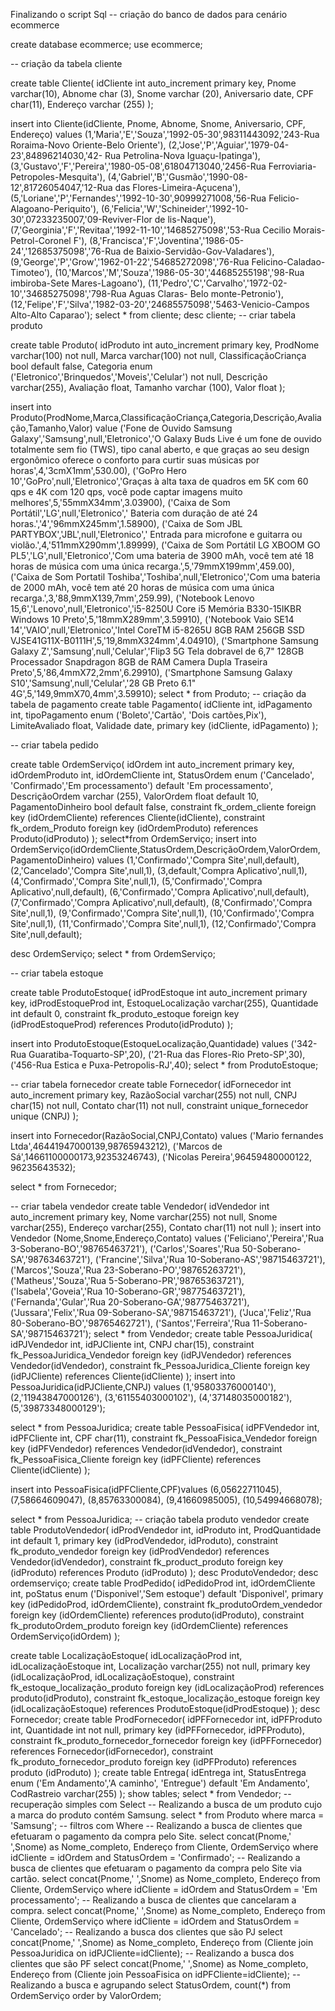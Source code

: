 Finalizando o script Sql
-- criação do banco de dados para cenário ecommerce

create database ecommerce;
use ecommerce;

-- criação da tabela cliente

create table Cliente(
idCliente int auto_increment primary key,
Pnome varchar(10),
Abnome char (3),
Snome varchar (20),
Aniversario date,
CPF char(11),
Endereço varchar (255)
);

insert into Cliente(idCliente, Pnome, Abnome, Snome, Aniversario, CPF, Endereço) 
values 
(1,'Maria','E','Souza','1992-05-30',98311443092,'243-Rua Roraima-Novo Oriente-Belo Oriente'),
(2,'Jose','P','Aguiar','1979-04-23',84896214030,'42- Rua Petrolina-Nova Iguaçu-Ipatinga'),
(3,'Gustavo','F','Pereira','1980-05-08',61804713040,'2456-Rua Ferroviaria-Petropoles-Mesquita'),
(4,'Gabriel','B','Gusmão','1990-08-12',81726054047,'12-Rua das Flores-Limeira-Açucena'),
(5,'Loriane','P','Fernandes','1992-10-30',90999271008,'56-Rua Felicio-Alagoano-Periquito'),
(6,'Felicia','W','Schineider','1992-10-30',07233235007,'09-Reviver-Flor de lis-Naque'),
(7,'Georginia','F','Revitaa','1992-11-10','14685275098','53-Rua Cecilio Morais-Petrol-Coronel F'),
(8,'Francisca','F','Joventina','1986-05-24','12685375098','76-Rua de Baixio-Servidão-Gov-Valadares'),
(9,'George','P','Grow','1962-01-22','54685272098','76-Rua Felicino-Caladao-Timoteo'),
(10,'Marcos','M','Souza','1986-05-30','44685255198','98-Rua imbiroba-Sete Mares-Lagoano'),
(11,'Pedro','C','Carvalho','1972-02-10','34685275098','798-Rua Aguas Claras- Belo monte-Petronio'),
(12,'Felipe','F','Silva','1982-03-20','24685575098','5463-Venicio-Campos Alto-Alto Caparao');
select * from cliente;
desc cliente;
-- criar tabela produto

create table Produto(
idProduto int auto_increment primary key,
ProdNome varchar(100) not null,
Marca varchar(100) not null,
ClassificaçãoCriança bool default false,
Categoria enum ('Eletronico','Brinquedos','Moveis','Celular') not null,
Descrição varchar(255),
Avaliação float,
Tamanho varchar (100),
Valor float
);

insert into Produto(ProdNome,Marca,ClassificaçãoCriança,Categoria,Descrição,Avaliação,Tamanho,Valor)
value
('Fone de Ouvido Samsung Galaxy','Samsung',null,'Eletronico','O Galaxy Buds Live é um fone de ouvido totalmente sem fio (TWS), tipo canal aberto, e que graças ao seu design ergonômico oferece o conforto para curtir suas músicas por horas',4,'3cmX1mm',530.00),
('GoPro Hero 10','GoPro',null,'Eletronico','Graças à alta taxa de quadros em 5K com 60 qps e 4K com 120 qps, você pode captar imagens muito melhores',5,'55mmX34mm',3.03900),
('Caixa de Som Portátil','LG',null,'Eletronico',' Bateria com duração de até 24 horas.','4','96mmX245mm',1.58900),
('Caixa de Som JBL PARTYBOX','JBL',null,'Eletronico',' Entrada para microfone e guitarra ou violão.',4,'511mmX290mm',1.89999),
('Caixa de Som Portátil LG XBOOM GO PL5','LG',null,'Eletronico','Com uma bateria de 3900 mAh, você tem até 18 horas de música com uma única recarga.',5,'79mmX199mm',459.00),
('Caixa de Som Portatil Toshiba','Toshiba',null,'Eletronico','Com uma bateria de 2000 mAh, você tem até 20 horas de música com uma única recarga.',3,'88,9mmX139,7mm',259.99),
('Notebook Lenovo 15,6','Lenovo',null,'Eletronico','i5-8250U Core i5 Memória B330-15IKBR Windows 10 Preto',5,'18mmX289mm',3.59910),
('Notebook Vaio SE14 14','VAIO',null,'Eletronico','Intel CoreTM i5-8265U 8GB RAM 256GB SSD VJSE41G11X-B0111H',5,'19,8mmX324mm',4.04910),
('Smartphone Samsung Galaxy Z','Samsung',null,'Celular','Flip3 5G Tela dobravel de 6,7" 128GB Processador Snapdragon 8GB de RAM Camera Dupla Traseira Preto',5,'86,4mmX72,2mm',6.29910),
('Smartphone Samsung Galaxy S10','Samsung',null,'Celular','28 GB Preto 6.1" 4G',5,'149,9mmX70,4mm',3.59910);
select * from Produto;
-- criação da tabela de pagamento
create table Pagamento(
idCliente int,
idPagamento int,
tipoPagamento enum ('Boleto','Cartão', 'Dois cartões,Pix'),
LimiteAvaliado float,
Validade date,
primary key (idCliente, idPagamento)
);

-- criar tabela pedido

create table OrdemServiço(
idOrdem int auto_increment primary key,
idOrdemProduto int,
idOrdemCliente int,
StatusOrdem enum ('Cancelado', 'Confirmado','Em processamento') default 'Em processamento',
DescriçãoOrdem varchar (255),
ValorOrdem float default 10,
PagamentoDinheiro bool default false,
constraint fk_ordem_cliente foreign key (idOrdemCliente) references Cliente(idCliente),
constraint fk_ordem_Produto foreign key (idOrdemProduto) references Produto(idProduto) 
);
select*from OrdemServiço;
insert into OrdemServiço(idOrdemCliente,StatusOrdem,DescriçãoOrdem,ValorOrdem,PagamentoDinheiro) values
(1,'Confirmado','Compra Site',null,default),
(2,'Cancelado','Compra Site',null,1),
(3,default,'Compra Aplicativo',null,1),
(4,'Confirmado','Compra Site',null,1),
(5,'Confirmado','Compra Aplicativo',null,default),
(6,'Confirmado','Compra Aplicativo',null,default),
(7,'Confirmado','Compra Aplicativo',null,default),
(8,'Confirmado','Compra Site',null,1),
(9,'Confirmado','Compra Site',null,1),
(10,'Confirmado','Compra Site',null,1),
(11,'Confirmado','Compra Site',null,1),
(12,'Confirmado','Compra Site',null,default);

desc OrdemServiço;
select * from OrdemServiço;

-- criar tabela estoque

create table ProdutoEstoque(
idProdEstoque int auto_increment primary key,
idProdEstoqueProd int,
EstoqueLocalização varchar(255),
Quantidade int default 0,
constraint fk_produto_estoque foreign key (idProdEstoqueProd) references Produto(idProduto)
);

insert into ProdutoEstoque(EstoqueLocalização,Quantidade) values
('342-Rua Guaratiba-Toquarto-SP',20),
('21-Rua das Flores-Rio Preto-SP',30),
('456-Rua Estica e Puxa-Petropolis-RJ',40);
select * from ProdutoEstoque;

-- criar tabela fornecedor
create table Fornecedor(
idFornecedor int auto_increment primary key,
RazãoSocial varchar(255) not null,
CNPJ char(15) not null,
Contato char(11) not null,
constraint unique_fornecedor unique (CNPJ)
);

insert into Fornecedor(RazãoSocial,CNPJ,Contato) values
('Mario fernandes Ltda',46441947000139,98765943212),
('Marcos de Sá',14661100000173,92353246743),
('Nicolas Pereira',96459480000122, 96235643532);

select * from Fornecedor;

-- criar tabela vendedor
create table Vendedor(
idVendedor int auto_increment primary key,
Nome varchar(255) not null,
Snome varchar(255),
Endereço varchar(255),
Contato char(11) not null
);
insert into Vendedor (Nome,Snome,Endereço,Contato) values
('Feliciano','Pereira','Rua 3-Soberano-BO','98765463721'),
('Carlos','Soares','Rua 50-Soberano-SA','98763463721'),
('Francine','Silva','Rua 10-Soberano-AS','98715463721'),
('Marcos','Souza','Rua 23-Soberano-PO','98765263721'),
('Matheus','Souza','Rua 5-Soberano-PR','98765363721'),
('Isabela','Goveia','Rua 10-Soberano-GR','98775463721'),
('Fernanda','Gular','Rua 20-Soberano-GA','98775463721'),
('Jussara','Felix','Rua 09-Soberano-SA','98715463721'),
('Juca','Feliz','Rua 80-Soberano-BO','98765462721'),
('Santos','Ferreira','Rua 11-Soberano-SA','98715463721');
select * from Vendedor;
create table PessoaJuridica(
idPJVendedor int,
idPJCliente int,
CNPJ char(15),
constraint fk_PessoaJuridica_Vendedor foreign key (idPJVendedor) references Vendedor(idVendedor),
constraint fk_PessoaJuridica_Cliente foreign key (idPJCliente) references Cliente(idCliente) 
);
insert into PessoaJuridica(idPJCliente,CNPJ) values
(1,'95803376000140'),
(2,'11943847000126'),
(3,'61155403000102'),
(4,'37148035000182'),
(5,'39873348000129');

select * from PessoaJuridica;
create table PessoaFisica(
idPFVendedor int,
idPFCliente int,
CPF char(11),
constraint fk_PessoaFisica_Vendedor foreign key (idPFVendedor) references Vendedor(idVendedor),
constraint fk_PessoaFisica_Cliente foreign key (idPFCliente) references Cliente(idCliente) 
);

insert into PessoaFisica(idPFCliente,CPF)values
(6,05622711045),
(7,58664609047),
(8,85763300084),
(9,41660985005),
(10,54994668078);

select * from PessoaJuridica;
-- criação tabela produto vendedor
create table ProdutoVendedor(
idProdVendedor int,
idProduto int,
ProdQuantidade int default 1,
primary key (idProdVendedor, idProduto),
constraint fk_produto_vendedor foreign key (idProdVendedor) references Vendedor(idVendedor),
constraint fk_product_produto foreign key (idProduto) references Produto (idProduto)
);
desc ProdutoVendedor;
desc ordemserviço;
create table ProdPedido(
idPedidoProd int,
idOrdemCliente int,
poStatus enum ('Disponivel','Sem estoque') default 'Disponivel',
primary key (idPedidoProd, idOrdemCliente),
constraint fk_produtoOrdem_vendedor foreign key (idOrdemCliente) references produto(idProduto),
constraint fk_produtoOrdem_produto foreign key (idOrdemCliente) references OrdemServiço(idOrdem)
);

create table LocalizaçãoEstoque(
idLocalizaçãoProd int,
idLocalizaçãoEstoque int,
Localização varchar(255) not null,
primary key (idLocalizaçãoProd, idLocalizaçãoEstoque),
constraint fk_estoque_localização_produto foreign key (idLocalizaçãoProd) references produto(idProduto),
constraint fk_estoque_localização_estoque foreign key (idLocalizaçãoEstoque) references ProdutoEstoque(idProdEstoque)
);
desc Fornecedor;
create table ProdFornecedor(
idPFFornecedor int,
idPFProduto int,
Quantidade int not null,
primary key (idPFFornecedor, idPFProduto),
constraint fk_produto_fornecedor_fornecedor foreign key (idPFFornecedor) references Fornecedor(idFornecedor),
constraint fk_produto_fornecedor_produto foreign key (idPFProduto) references produto (idProduto)
);
create table Entrega(
idEntrega int,
StatusEntrega enum ('Em Andamento','A caminho', 'Entregue') default 'Em Andamento',
CodRastreio varchar(255)
);
show tables;
select * from Vendedor;
-- recuperação simples com Select
-- Realizando a busca de um produto cujo a marca do produto contém Samsung.
select * from Produto where marca = 'Samsung';
-- filtros com Where
-- Realizando a busca de clientes que efetuaram o pagamento da compra pelo Site.
select concat(Pnome,' ',Snome) as Nome_completo, Endereço from Cliente, OrdemServiço  where idCliente = idOrdem and  StatusOrdem = 'Confirmado';
-- Realizando a busca de clientes que efetuaram o pagamento da compra pelo Site via cartão.
select concat(Pnome,' ',Snome) as Nome_completo, Endereço from Cliente, OrdemServiço  where idCliente = idOrdem and  StatusOrdem = 'Em processamento';
-- Realizando a busca de clientes que cancelaram a compra.
select concat(Pnome,' ',Snome) as Nome_completo, Endereço from Cliente, OrdemServiço  where idCliente = idOrdem and  StatusOrdem = 'Cancelado';
-- Realizando a busca dos clientes que são PJ
select concat(Pnome,' ',Snome) as Nome_completo, Endereço from (Cliente join PessoaJuridica on idPJCliente=idCliente); 
-- Realizando a busca dos clientes que são PF
select concat(Pnome,' ',Snome) as Nome_completo, Endereço from (Cliente join PessoaFisica on idPFCliente=idCliente); 
-- Realizando a busca e agrupando
select StatusOrdem, count(*) from OrdemServiço order by ValorOrdem;
